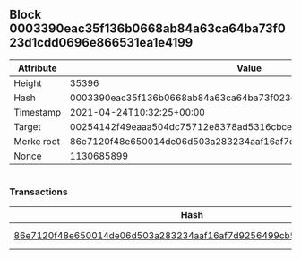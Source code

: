 ## Block 0003390eac35f136b0668ab84a63ca64ba73f023d1cdd0696e866531ea1e4199

Attribute | Value
--- | ---
Height | 35396
Hash | 0003390eac35f136b0668ab84a63ca64ba73f023d1cdd0696e866531ea1e4199
Timestamp | 2021-04-24T10:32:25+00:00
Target | 00254142f49eaaa504dc75712e8378ad5316cbcead634704b3734b6271167cc4
Merke root | 86e7120f48e650014de06d503a283234aaf16af7d9256499cb50b130663720a8
Nonce | 1130685899

```

```

### Transactions

Hash | Amount
--- | ---
[86e7120f48e650014de06d503a283234aaf16af7d9256499cb50b130663720a8](86e7120f48e650014de06d503a283234aaf16af7d9256499cb50b130663720a8.md) | 10.00000000 SKEPTI 
